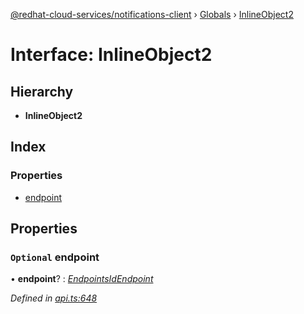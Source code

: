 [@redhat-cloud-services/notifications-client](../README.md) › [Globals](../globals.md) › [InlineObject2](inlineobject2.md)

# Interface: InlineObject2

## Hierarchy

* **InlineObject2**

## Index

### Properties

* [endpoint](inlineobject2.md#optional-endpoint)

## Properties

### `Optional` endpoint

• **endpoint**? : *[EndpointsIdEndpoint](endpointsidendpoint.md)*

*Defined in [api.ts:648](https://github.com/RedHatInsights/javascript-clients/blob/master/packages/hooks/api.ts#L648)*

